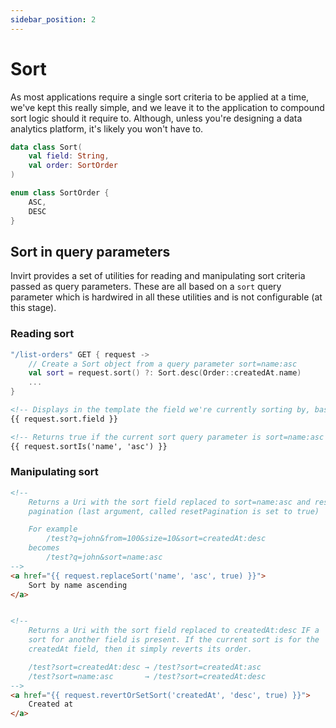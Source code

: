 ```yaml
---
sidebar_position: 2
---
```


# Sort

As most applications require a single sort criteria to be applied at a time, we've kept this
really simple, and we leave it to the application to compound sort logic should it require to.
Although, unless you're designing a data analytics platform, it's likely you won't have to.

```kotlin
data class Sort(
    val field: String,
    val order: SortOrder
)

enum class SortOrder {
    ASC,
    DESC
}
```

## Sort in query parameters
Invirt provides a set of utilities for reading and manipulating sort criteria passed as query
parameters. These are all based on a `sort` query parameter which is hardwired in all these utilities
and is not configurable (at this stage).

### Reading sort
```kotlin
"/list-orders" GET { request ->
    // Create a Sort object from a query parameter sort=name:asc
    val sort = request.sort() ?: Sort.desc(Order::createdAt.name)
    ...
}
```

```html
<!-- Displays in the template the field we're currently sorting by, based on the sort query param -->
{{ request.sort.field }}

<!-- Returns true if the current sort query parameter is sort=name:asc -->
{{ request.sortIs('name', 'asc') }}
```

### Manipulating sort
```html
<!--
    Returns a Uri with the sort field replaced to sort=name:asc and resets
    pagination (last argument, called resetPagination is set to true)

    For example
        /test?q=john&from=100&size=10&sort=createdAt:desc
    becomes
        /test?q=john&sort=name:asc
-->
<a href="{{ request.replaceSort('name', 'asc', true) }}">
    Sort by name ascending
</a>


<!--
    Returns a Uri with the sort field replaced to createdAt:desc IF a
    sort for another field is present. If the current sort is for the
    createdAt field, then it simply reverts its order.

    /test?sort=createdAt:desc → /test?sort=createdAt:asc
    /test?sort=name:asc       → /test?sort=createdAt:desc
-->
<a href="{{ request.revertOrSetSort('createdAt', 'desc', true) }}">
    Created at
</a>
```

